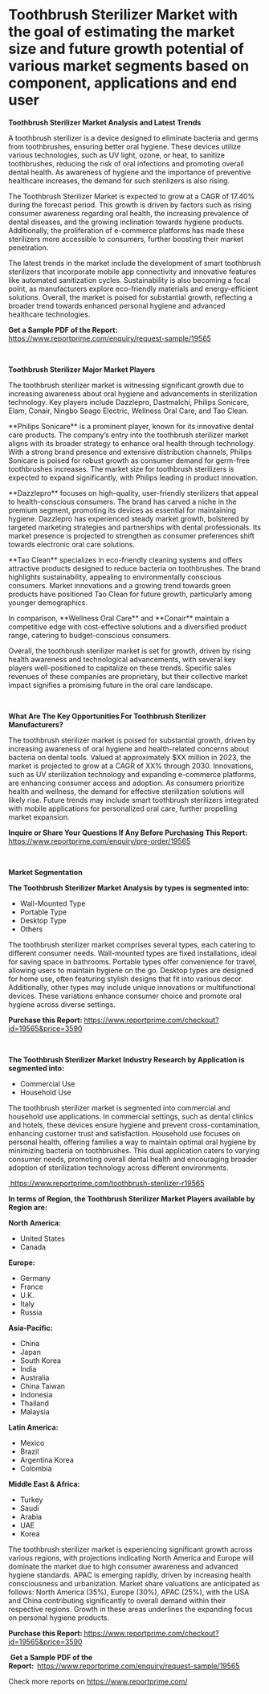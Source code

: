 <p><h1>Toothbrush Sterilizer Market with the goal of estimating the market size and future growth potential of various market segments based on component, applications and end user</h1></p><p><strong>Toothbrush Sterilizer Market Analysis and Latest Trends</strong></p>
<p><p>A toothbrush sterilizer is a device designed to eliminate bacteria and germs from toothbrushes, ensuring better oral hygiene. These devices utilize various technologies, such as UV light, ozone, or heat, to sanitize toothbrushes, reducing the risk of oral infections and promoting overall dental health. As awareness of hygiene and the importance of preventive healthcare increases, the demand for such sterilizers is also rising.</p><p>The Toothbrush Sterilizer Market is expected to grow at a CAGR of 17.40% during the forecast period. This growth is driven by factors such as rising consumer awareness regarding oral health, the increasing prevalence of dental diseases, and the growing inclination towards hygiene products. Additionally, the proliferation of e-commerce platforms has made these sterilizers more accessible to consumers, further boosting their market penetration.</p><p>The latest trends in the market include the development of smart toothbrush sterilizers that incorporate mobile app connectivity and innovative features like automated sanitization cycles. Sustainability is also becoming a focal point, as manufacturers explore eco-friendly materials and energy-efficient solutions. Overall, the market is poised for substantial growth, reflecting a broader trend towards enhanced personal hygiene and advanced healthcare technologies.</p></p>
<p><strong>Get a Sample PDF of the Report:&nbsp;</strong> <a href="https://www.reportprime.com/enquiry/request-sample/19565?utm_campaign=3530&utm_medium=2&utm_source=Github&utm_content=ia&utm_term=20032025&utm_id=toothbrush-sterilizer">https://www.reportprime.com/enquiry/request-sample/19565</a></p>
<p>&nbsp;</p>
<p><strong>Toothbrush Sterilizer Major Market Players</strong></p>
<p><p>The toothbrush sterilizer market is witnessing significant growth due to increasing awareness about oral hygiene and advancements in sterilization technology. Key players include Dazzlepro, Dastmalchi, Philips Sonicare, Elam, Conair, Ningbo Seago Electric, Wellness Oral Care, and Tao Clean.</p><p>**Philips Sonicare** is a prominent player, known for its innovative dental care products. The company’s entry into the toothbrush sterilizer market aligns with its broader strategy to enhance oral health through technology. With a strong brand presence and extensive distribution channels, Philips Sonicare is poised for robust growth as consumer demand for germ-free toothbrushes increases. The market size for toothbrush sterilizers is expected to expand significantly, with Philips leading in product innovation.</p><p>**Dazzlepro** focuses on high-quality, user-friendly sterilizers that appeal to health-conscious consumers. The brand has carved a niche in the premium segment, promoting its devices as essential for maintaining hygiene. Dazzlepro has experienced steady market growth, bolstered by targeted marketing strategies and partnerships with dental professionals. Its market presence is projected to strengthen as consumer preferences shift towards electronic oral care solutions.</p><p>**Tao Clean** specializes in eco-friendly cleaning systems and offers attractive products designed to reduce bacteria on toothbrushes. The brand highlights sustainability, appealing to environmentally conscious consumers. Market innovations and a growing trend towards green products have positioned Tao Clean for future growth, particularly among younger demographics.</p><p>In comparison, **Wellness Oral Care** and **Conair** maintain a competitive edge with cost-effective solutions and a diversified product range, catering to budget-conscious consumers.</p><p>Overall, the toothbrush sterilizer market is set for growth, driven by rising health awareness and technological advancements, with several key players well-positioned to capitalize on these trends. Specific sales revenues of these companies are proprietary, but their collective market impact signifies a promising future in the oral care landscape.</p></p>
<p>&nbsp;</p>
<p><strong>What Are The Key Opportunities For Toothbrush Sterilizer Manufacturers?</strong></p>
<p><p>The toothbrush sterilizer market is poised for substantial growth, driven by increasing awareness of oral hygiene and health-related concerns about bacteria on dental tools. Valued at approximately $XX million in 2023, the market is projected to grow at a CAGR of XX% through 2030. Innovations, such as UV sterilization technology and expanding e-commerce platforms, are enhancing consumer access and adoption. As consumers prioritize health and wellness, the demand for effective sterilization solutions will likely rise. Future trends may include smart toothbrush sterilizers integrated with mobile applications for personalized oral care, further propelling market expansion.</p></p>
<p><strong>Inquire or Share Your Questions If Any Before Purchasing This Report:</strong> <a href="https://www.reportprime.com/enquiry/pre-order/19565?utm_campaign=3530&utm_medium=2&utm_source=Github&utm_content=ia&utm_term=20032025&utm_id=toothbrush-sterilizer">https://www.reportprime.com/enquiry/pre-order/19565</a></p>
<p>&nbsp;</p>
<p><strong>Market Segmentation</strong></p>
<p><strong>The Toothbrush Sterilizer Market Analysis by types is segmented into:</strong></p>
<p><ul><li>Wall-Mounted Type</li><li>Portable Type</li><li>Desktop Type</li><li>Others</li></ul></p>
<p><p>The toothbrush sterilizer market comprises several types, each catering to different consumer needs. Wall-mounted types are fixed installations, ideal for saving space in bathrooms. Portable types offer convenience for travel, allowing users to maintain hygiene on the go. Desktop types are designed for home use, often featuring stylish designs that fit into various decor. Additionally, other types may include unique innovations or multifunctional devices. These variations enhance consumer choice and promote oral hygiene across diverse settings.</p></p>
<p><strong>Purchase this Report:&nbsp;</strong><a href="https://www.reportprime.com/checkout?id=19565&price=3590&utm_campaign=3530&utm_medium=2&utm_source=Github&utm_content=ia&utm_term=20032025&utm_id=toothbrush-sterilizer">https://www.reportprime.com/checkout?id=19565&price=3590</a></p>
<p>&nbsp;</p>
<p><strong>The Toothbrush Sterilizer Market Industry Research by Application is segmented into:</strong></p>
<p><ul><li>Commercial Use</li><li>Household Use</li></ul></p>
<p><p>The toothbrush sterilizer market is segmented into commercial and household use applications. In commercial settings, such as dental clinics and hotels, these devices ensure hygiene and prevent cross-contamination, enhancing customer trust and satisfaction. Household use focuses on personal health, offering families a way to maintain optimal oral hygiene by minimizing bacteria on toothbrushes. This dual application caters to varying consumer needs, promoting overall dental health and encouraging broader adoption of sterilization technology across different environments.</p></p>
<p><a href="https://www.reportprime.com/toothbrush-sterilizer-r19565?utm_campaign=3530&utm_medium=2&utm_source=Github&utm_content=ia&utm_term=20032025&utm_id=toothbrush-sterilizer">&nbsp;https://www.reportprime.com/toothbrush-sterilizer-r19565</a></p>
<p><strong>In terms of Region, the Toothbrush Sterilizer Market Players available by Region are:</strong></p>
<p>
    <p> <strong> North America: </strong>
        <ul>
            <li>United States</li>
            <li>Canada</li>
        </ul>
        </p> 
    <p> <strong> Europe: </strong>
        <ul>
            <li>Germany</li>
            <li>France</li>
            <li>U.K.</li>
            <li>Italy</li>
            <li>Russia</li>
        </ul>
        </p> 
    <p> <strong> Asia-Pacific: </strong>
        <ul>
            <li>China</li>
            <li>Japan</li>
            <li>South Korea</li>
            <li>India</li>
            <li>Australia</li>
            <li>China Taiwan</li>
            <li>Indonesia</li>
            <li>Thailand</li>
            <li>Malaysia</li>
        </ul>
        </p> 
    <p> <strong> Latin America: </strong>
        <ul>
            <li>Mexico</li>
            <li>Brazil</li>
            <li>Argentina Korea</li>
            <li>Colombia</li>
        </ul>
        </p> 
    <p> <strong> Middle East & Africa: </strong>
        <ul>
            <li>Turkey</li>
            <li>Saudi</li>
            <li>Arabia</li>
            <li>UAE</li>
            <li>Korea</li>
        </ul>
    </p>
    </p>
<p><p>The toothbrush sterilizer market is experiencing significant growth across various regions, with projections indicating North America and Europe will dominate the market due to high consumer awareness and advanced hygiene standards. APAC is emerging rapidly, driven by increasing health consciousness and urbanization. Market share valuations are anticipated as follows: North America (35%), Europe (30%), APAC (25%), with the USA and China contributing significantly to overall demand within their respective regions. Growth in these areas underlines the expanding focus on personal hygiene products.</p></p>
<p><strong>Purchase this Report: </strong><a href="https://www.reportprime.com/checkout?id=19565&price=3590&utm_campaign=3530&utm_medium=2&utm_source=Github&utm_content=ia&utm_term=20032025&utm_id=toothbrush-sterilizer">https://www.reportprime.com/checkout?id=19565&price=3590</a></p>
<p>&nbsp;<strong>Get a Sample PDF of the Report:&nbsp;&nbsp;</strong><a href="https://www.reportprime.com/enquiry/request-sample/19565?utm_campaign=3530&utm_medium=2&utm_source=Github&utm_content=ia&utm_term=20032025&utm_id=toothbrush-sterilizer">https://www.reportprime.com/enquiry/request-sample/19565</a></p>
<p><strong></strong></p>
<p>Check more reports on <a href="https://www.reportprime.com/?utm_campaign=3530&utm_medium=2&utm_source=Github&utm_content=ia&utm_term=20032025&utm_id=toothbrush-sterilizer">https://www.reportprime.com/</a></p>